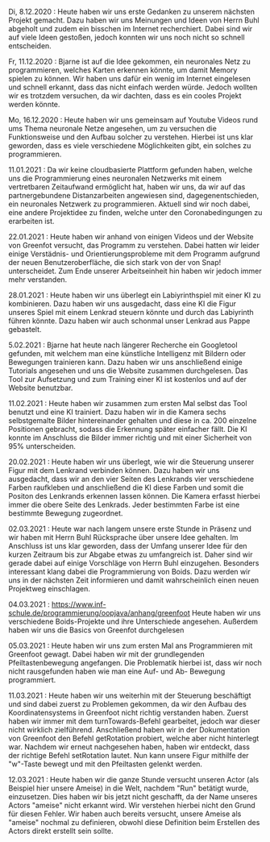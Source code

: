 

Di, 8.12.2020 : Heute haben wir uns erste Gedanken zu unserem nächsten Projekt gemacht. Dazu haben wir uns Meinungen und Ideen von Herrn Buhl abgeholt und zudem ein bisschen im Internet recherchiert. Dabei sind wir auf viele Ideen gestoßen, jedoch konnten wir uns noch nicht so schnell entscheiden.


Fr, 11.12.2020 : Bjarne ist auf die Idee gekommen, ein neuronales Netz zu programmieren, welches Karten erkennen könnte, um damit Memory spielen zu können. Wir haben uns dafür ein wenig im Internet eingelesen und schnell erkannt, dass das nicht einfach werden würde. Jedoch wollten wir es trotzdem versuchen, da wir dachten, dass es ein cooles Projekt werden könnte.


Mo, 16.12.2020 : Heute haben wir uns gemeinsam auf Youtube Videos rund ums Thema neuronale Netze angesehen, um zu versuchen die Funktionsweise und den Aufbau solcher zu verstehen. Hierbei ist uns klar geworden, dass es viele verschiedene Möglichkeiten gibt, ein solches zu programmieren. 




11.01.2021 : Da wir keine cloudbasierte Plattform gefunden haben, welche uns die Programmierung eines neuronalen Netzwerks mit einem vertretbaren Zeitaufwand ermöglicht hat, haben wir uns, da wir auf das partnergebundene Distanzarbeiten angewiesen sind, dagegenentschieden, ein neuronales Netzwerk zu programmieren. Aktuell sind wir noch dabei, eine andere Projektidee zu finden, welche unter den Coronabedingungen zu erarbeiten ist.


22.01.2021 : Heute haben wir anhand von einigen Videos und der Website von Greenfot versucht, das Programm zu verstehen. Dabei hatten wir leider einige Verstädnis- und Orientierungsprobleme mit dem Programm aufgrund der neuen Benutzeroberfläche, die sich stark von der von Snap! unterscheidet. Zum Ende unserer Arbeitseinheit hin haben wir jedoch immer mehr verstanden.


28.01.2021 : Heute haben wir uns überlegt ein Labiyrinthspiel mit einer KI zu kombinieren. Dazu haben wir uns ausgedacht, dass eine KI die Figur unseres Spiel mit einem Lenkrad steuern könnte und durch das Labiyrinth führen könnte. Dazu haben wir auch schonmal unser Lenkrad aus Pappe gebastelt. 


5.02.2021 : Bjarne hat heute nach längerer Recherche ein Googletool gefunden, mit welchem man eine künstliche Intelligenz mit Bildern oder Bewegungen trainieren kann. Dazu haben wir uns anschließend einige Tutorials angesehen und uns die Website zusammen durchgelesen. Das Tool zur Aufsetzung und zum Training einer KI ist kostenlos und auf der Website benutzbar.



11.02.2021 : Heute haben wir zusammen zum ersten Mal selbst das Tool benutzt und eine KI trainiert. Dazu haben wir in die Kamera sechs selbstgemalte Bilder hintereinander gehalten und diese in ca. 200 einzelne Positionen gebracht, sodass die Erkennung später einfacher fällt. Die KI konnte im Anschluss die Bilder immer richtig und mit einer Sicherheit von 95% unterscheiden. 


20.02.2021 : Heute haben wir uns überlegt, wie wir die Steuerung unserer Figur mit dem Lenkrand verbinden können. Dazu haben wir uns ausgedacht, dass wir an den vier Seiten des Lenkrands vier verschiedene Farben raufkleben und anschließend die KI diese Farben und somit die Positon des Lenkrands erkennen lassen können. Die Kamera erfasst hierbei immer die obere Seite des Lenkrads. Jeder bestimmten Farbe ist eine bestimmte Bewegung zugeordnet.

02.03.2021 : Heute war nach langem unsere erste Stunde in Präsenz und wir haben mit Herrn Buhl Rücksprache über unsere Idee gehalten. Im Anschluss ist uns klar geworden, dass der Umfang unserer Idee für den kurzen Zeitraum bis zur Abgabe etwas zu umfangreich ist. Daher sind wir gerade dabei auf einige Vorschläge von Herrn Buhl einzugehen. Besonders interessant klang dabei die Programmierung von Boids. Dazu werden wir uns in der nächsten Zeit informieren und damit wahrscheinlich einen neuen Projektweg einschlagen.

04.03.2021 : https://www.inf-schule.de/programmierung/oopjava/anhang/greenfoot Heute haben wir uns verschiedene Boids-Projekte und ihre Unterschiede angesehen. Außerdem haben wir uns die Basics von Greenfot durchgelesen

05.03.2021 : Heute haben wir uns zum ersten Mal ans Programmieren mit Greenfoot gewagt. Dabei haben wir mit der grundlegenden Pfeiltastenbewegung angefangen. Die Problematik hierbei ist, dass wir noch nicht rausgefunden haben wie man eine Auf- und Ab- Bewegung programmiert.

11.03.2021 : Heute haben wir uns weiterhin mit der Steuerung beschäftigt und sind dabei zuerst zu Problemen gekommen, da wir den Aufbau des Koordinatensystems in Greenfoot nicht richtig verstanden haben. Zuerst haben wir immer mit dem turnTowards-Befehl gearbeitet, jedoch war dieser nicht wirklich zielführend. Anschließend haben wir in der Dokumentation von Greenfoot den Befehl getRotation probiert, welche aber nicht hinterlegt war. Nachdem wir erneut nachgesehen haben, haben wir entdeckt, dass der richtige Befehl setRotation lautet. Nun kann unsere Figur mithilfe der "w"-Taste bewegt und mit den Pfeiltasten gelenkt werden. 

12.03.2021 : Heute haben wir die ganze Stunde versucht unseren Actor (als Beispiel hier unsere Ameise) in die Welt, nachdem "Run" betätigt wurde, einzusetzen. Dies haben wir bis jetzt nicht geschafft, da der Name unseres Actors "ameise" nicht erkannt wird. Wir verstehen hierbei nicht den Grund für diesen Fehler. Wir haben auch bereits versucht, unsere Ameise als "ameise" nochmal zu definieren, obwohl diese Definition beim Erstellen des Actors direkt erstellt sein sollte.














